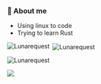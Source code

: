 
### 🔭 About me
- Using linux to code
- Trying to learn Rust

<p><img align="left" src="https://github-readme-stats.vercel.app/api/top-langs?username=Angxddeep&show_icons=true&locale=en&layout=compact&theme=nord" alt="Lunarequest" /></p>

<p>&nbsp;<img align="center" src="https://github-readme-stats.vercel.app/api?username=Angxddeep&show_icons=true&locale=en&theme=nord" alt="Lunarequest" /></p>

<p><img align="center" src="https://github-readme-streak-stats.herokuapp.com/?user=Angxddeep&theme=nord" alt="Lunarequest" /></p>


![](https://komarev.com/ghpvc/?username=Angxddeep&color=blue)

